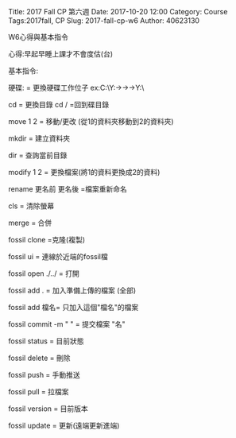 Title: 2017 Fall CP 第六週
Date: 2017-10-20 12:00
Category: Course
Tags:2017fall, CP
Slug: 2017-fall-cp-w6
Author: 40623130


W6心得與基本指令

<!-- PELICAN_END_SUMMARY -->

心得:早起早睡上課才不會度估(台)

基本指令:

硬碟: = 更換硬碟工作位子   ex:C:\Y:→→→Y:\

cd = 更換目錄   cd / =回到碟目錄

move 1 2 = 移動/更改 (從1的資料夾移動到2的資料夾)

mkdir = 建立資料夾 

dir = 查詢當前目錄 

modify 1 2 = 更換檔案(將1的資料更換成2的資料)

rename 更名前 更名後 =檔案重新命名 

cls = 清除螢幕  

merge = 合併

fossil clone =克隆(複製) 

fossil ui = 連線於近端的fossil檔

fossil open ./../ = 打開 

fossil add . = 加入準備上傳的檔案 (全部)

fossil add 檔名= 只加入這個"檔名"的檔案

fossil commit -m " " = 提交檔案 "名"

fossil status = 目前狀態 

fossil delete = 刪除

fossil push = 手動推送

fossil pull = 拉檔案 

fossil version = 目前版本

fossil update = 更新(遠端更新進端)